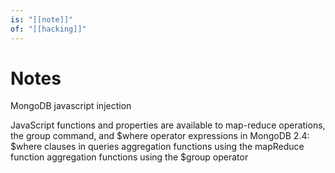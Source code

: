```yaml
---
is: "[[note]]"
of: "[[hacking]]"
---
```

# Notes
MongoDB javascript injection

JavaScript functions and properties are available to map-reduce operations, the group command, and $where operator expressions in MongoDB 2.4:
$where clauses in queries
aggregation functions using the mapReduce function
aggregation functions using the $group operator

